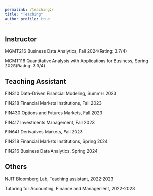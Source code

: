 ```yaml
---
permalink: /teaching2/
title: "Teaching"
author_profile: true
---
```


## Instructor

MGMT216 Business Data Analytics, Fall 2024(Rating: 3.7/4) 

MGMT116 Quantitative Analysis with Applications for Business, Spring 2025(Rating: 3.3/4)

## Teaching Assistant

FIN310 Data-Driven Financial Modeling, Summer 2023

FIN218 Financial Markets Institutions, Fall 2023

FIN430 Options and Futures Markets, Fall 2023

FIN417 Investments Management, Fall 2023

FIN641 Derivatives Markets, Fall 2023

FIN218 Financial Markets Institutions, Spring 2024

FIN216 Business Data Analytics, Spring 2024

## Others

NJIT Bloomberg Lab, Teaching assistant, 2022-2023

Tutoring for Accounting, Finance and Management, 2022-2023